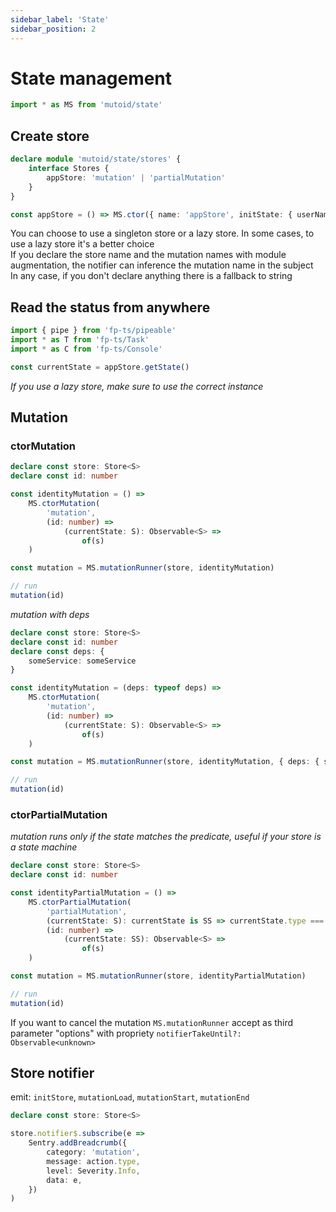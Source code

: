 ```yaml
---
sidebar_label: 'State'
sidebar_position: 2
---
```


# State management

```ts
import * as MS from 'mutoid/state'
```

## Create store

```typescript
declare module 'mutoid/state/stores' {
    interface Stores {
        appStore: 'mutation' | 'partialMutation'
    }
}

const appStore = () => MS.ctor({ name: 'appStore', initState: { userName: 'Marco' } })
```

You can choose to use a singleton store or a lazy store. In some cases, to use a lazy store it's a better choice  
If you declare the store name and the mutation names with module augmentation, the notifier can inference the mutation name in the subject  
In any case, if you don't declare anything there is a fallback to string

## Read the status from anywhere

```typescript
import { pipe } from 'fp-ts/pipeable'
import * as T from 'fp-ts/Task'
import * as C from 'fp-ts/Console'

const currentState = appStore.getState()
```

_If you use a lazy store, make sure to use the correct instance_

## Mutation

### ctorMutation

```typescript
declare const store: Store<S>
declare const id: number

const identityMutation = () =>
    MS.ctorMutation(
        'mutation',
        (id: number) =>
            (currentState: S): Observable<S> =>
                of(s)
    )

const mutation = MS.mutationRunner(store, identityMutation)

// run
mutation(id)
```

_mutation with deps_

```typescript
declare const store: Store<S>
declare const id: number
declare const deps: {
    someService: someService
}

const identityMutation = (deps: typeof deps) =>
    MS.ctorMutation(
        'mutation',
        (id: number) =>
            (currentState: S): Observable<S> =>
                of(s)
    )

const mutation = MS.mutationRunner(store, identityMutation, { deps: { someService } })

// run
mutation(id)
```

### ctorPartialMutation

_mutation runs only if the state matches the predicate, useful if your store is a state machine_

```typescript
declare const store: Store<S>
declare const id: number

const identityPartialMutation = () =>
    MS.ctorPartialMutation(
        'partialMutation',
        (currentState: S): currentState is SS => currentState.type === 'ss',
        (id: number) =>
            (currentState: SS): Observable<S> =>
                of(s)
    )

const mutation = MS.mutationRunner(store, identityPartialMutation)

// run
mutation(id)
```

If you want to cancel the mutation `MS.mutationRunner` accept as third parameter "options" with propriety `notifierTakeUntil?: Observable<unknown>`

## Store notifier

emit: `initStore`, `mutationLoad`, `mutationStart`, `mutationEnd`

```typescript
declare const store: Store<S>

store.notifier$.subscribe(e =>
    Sentry.addBreadcrumb({
        category: 'mutation',
        message: action.type,
        level: Severity.Info,
        data: e,
    })
)
```
